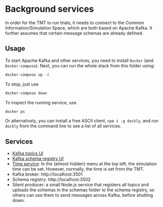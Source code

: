 # Background services

In order for the TMT to run trials, it needs to connect to the Common Information/Simulation Space, which are both based on Apache Kafka. It further assumes that certain message schemas are already defined.

## Usage

To start Apache Kafka and other services, you need to install `Docker` (and `Docker-compose`). Next, you can run the whole stack from this folder using:

```bash
docker-compose up -d
```

To stop, just use

```bash
docker-compose down
```

To inspect the running service, use

```bash
docker ps
```

Or alternatively, you can install a free ASCII client, `npm i -g dockly`, and run `dockly` from the command line to see a list of all services.

## Services

- [Kafka topics UI](http://localhost:3600/#/)
- [Kafka schema registry UI](http://localhost:3601/#/)
- [Time service](http://localhost:8100/): In the (almost hidden) menu at the top left, the simulation time can be set. However, normally, the time is set from the TMT.
- Kafka broker: http://localhost:3501
- Schema registry: http://localhost:3502
- Silent producer: a small Node.js service that registers all topics and uploads the schemas in the schemas folder to the schema registry, so others can use them to send messages across Kafka, before shutting down.
